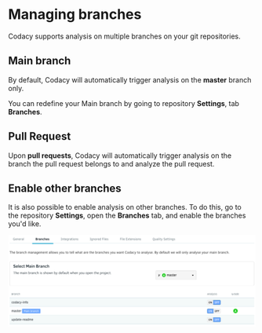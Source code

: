 # Managing branches

Codacy supports analysis on multiple branches on your git repositories.

## Main branch

By default, Codacy will automatically trigger analysis on the **master** branch only.

You can redefine your Main branch by going to repository **Settings**, tab **Branches**.

## Pull Request

Upon **pull requests**, Codacy will automatically trigger analysis on the branch the pull request belongs to and analyze the pull request.

## Enable other branches

It is also possible to enable analysis on other branches. To do this, go to the repository **Settings**, open the **Branches** tab, and enable the branches you'd like.

![](../images/Screen_Shot_2016-10-12_at_12.07.47.png)
